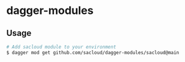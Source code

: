# dagger-modules

## Usage

```bash
# Add sacloud module to your environment
$ dagger mod get github.com/sacloud/dagger-modules/sacloud@main
```
